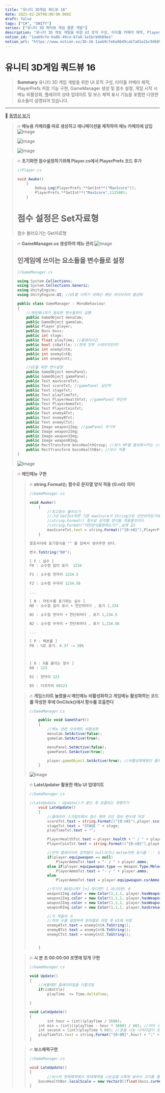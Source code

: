 ```yaml
---
title: "유니티 3D게임 쿼드뷰 16"
date: 2023-02-26T00:00:00.000Z
draft: false
tags: ["C#", "UNITY"]
series: ["유니티 3D 쿼터뷰 게임 클론 개발"]
description: "유니티 3D 게임 개발을 위한 UI 로직 구성, 타이틀 카메라 제작, PlayerPrefs 저장 기능 구현, GameManager 생성 및 점수 설정, 게임 시작 시 메뉴 비활성화, 플레이어 상태 업데이트 및 보스 체력 표시 기능을 포함한 다양한 요소들이 설명되어 있습니다."
notion_id: "1aab9cfe-6a86-49ca-b7a8-1e1bc9d689ea"
notion_url: "https://www.notion.so/3D-16-1aab9cfe6a8649cab7a81e1bc9d689ea"
---
```


# 유니티 3D게임 쿼드뷰 16

> **Summary**
> 유니티 3D 게임 개발을 위한 UI 로직 구성, 타이틀 카메라 제작, PlayerPrefs 저장 기능 구현, GameManager 생성 및 점수 설정, 게임 시작 시 메뉴 비활성화, 플레이어 상태 업데이트 및 보스 체력 표시 기능을 포함한 다양한 요소들이 설명되어 있습니다.

---

🎥 [동영상 보기](https://www.youtube.com/watch?v=7B9BsVnG8D8&list=PLO-mt5Iu5TeYkrBzWKuTCl6IUm_bA6BKy&index=16)

> 🔥 **메뉴용 카메라를 따로 생성하고 애니메이션을 제작하여 메뉴 카메라에 삽입**
> ![Image](https://prod-files-secure.s3.us-west-2.amazonaws.com/09ccd4d5-876c-4bba-bbdf-cc77a0a11257/df87470e-df6e-4b50-b0f5-e05e52056a6f/Untitled.png?X-Amz-Algorithm=AWS4-HMAC-SHA256&X-Amz-Content-Sha256=UNSIGNED-PAYLOAD&X-Amz-Credential=ASIAZI2LB4666U5HTNCJ%2F20250724%2Fus-west-2%2Fs3%2Faws4_request&X-Amz-Date=20250724T102248Z&X-Amz-Expires=3600&X-Amz-Security-Token=IQoJb3JpZ2luX2VjEAIaCXVzLXdlc3QtMiJGMEQCIHeCH4RmoQof1j4DUvWNVFXip2udCyg2IhrJKH%2BXw%2BQ%2FAiA7W9e125sIHgQyO8Hkr3MtQEDIVHl3rlL1UoztxpHEeir%2FAwgqEAAaDDYzNzQyMzE4MzgwNSIMOVPUb67iEx%2BSOWxmKtwD6BOJ%2FG6ripzpjM1UX4vWonoHwIq7Wr9OEUhr%2Bgfmg7mo%2F1K2kkQ%2FlhtyTze67YJPKbrZJE6mHHIM6COlEIww%2BkvAHvs7g9kTUs2r%2BQaIH7QpX254ZRbYIzagtYV5uNEZT4mwBf7IyOtHQwrGLiT%2FpnunPwAPBSufvqaxV5GoOfqOV5WgPJ7B869ZFZ%2FlDDiQIhFCzqzSIcDt2Ssv%2FZh4B7dmWXFH0Ltc23f9Umezf7MbHsOxRIrbEoYfM80Ir98Y%2B12vcBMATwl%2By1HjKbOvv2pQTO2Vi0NVz1vEOYoo6VVgOD14UOKF2axUfy19NGLailtlYgWdL2uSJ2W9Cn93KMkxY%2BZmNkWei0d6UOTK%2BxS0omp8%2FxSm9MlMyrdJMBP2qlE%2Bf9Tq0nF8M0h7Y%2B3T1Lx2c%2BgAR4vT6FgkgHqlr9ScrFJgkwF%2BG0K0fRFDnMS%2F0CAxO7TuEArlMLytFljnWXoj6vXt8Nn08%2FWYs1%2BmlbjEz%2BvwWAGEH%2FGTn3NlQJBwkLSJwTHfq2YXkal9PQh%2B4v%2FkUe7bcVPnh4eN1IcrjZfRrGmPGnD0sSmZ0bT9iuKOF9CryJ8iGkNEyIhjCJj0mfzNogk372NZh%2FLde%2BdEKWhHWxMhsZYJuRdi36MwuPWHxAY6pgF%2FCDQjcCV7c7WTI8%2Bls%2FLiu3A%2F%2BCDh1kkZox6BNysywm1cnlqE02%2BrfhZiMKAEWVHIPtx6sq1QaxnhqEPa8HRWC%2FM5zp2t5o3cAngA8vXnnj1CalyALe4PZ%2Bdt18WUt16MuXy0WUWPUF0ZXEYl%2FTTNFdp2YKXH0nhQw8e6zRs4YcgkXooeMLilI9eyGpnSjNf83r9ae8mWap16eukBKhdcAPjT%2FqCq&X-Amz-Signature=d062dd0ac848e2e6d4050a0b3855be43fb666f22adf1551b7b620ccabeccaaa7&X-Amz-SignedHeaders=host&x-amz-checksum-mode=ENABLED&x-id=GetObject)
>
> ![Image](https://prod-files-secure.s3.us-west-2.amazonaws.com/09ccd4d5-876c-4bba-bbdf-cc77a0a11257/0573a780-c139-4701-b4bf-908d54bf329b/Untitled.png?X-Amz-Algorithm=AWS4-HMAC-SHA256&X-Amz-Content-Sha256=UNSIGNED-PAYLOAD&X-Amz-Credential=ASIAZI2LB4666U5HTNCJ%2F20250724%2Fus-west-2%2Fs3%2Faws4_request&X-Amz-Date=20250724T102248Z&X-Amz-Expires=3600&X-Amz-Security-Token=IQoJb3JpZ2luX2VjEAIaCXVzLXdlc3QtMiJGMEQCIHeCH4RmoQof1j4DUvWNVFXip2udCyg2IhrJKH%2BXw%2BQ%2FAiA7W9e125sIHgQyO8Hkr3MtQEDIVHl3rlL1UoztxpHEeir%2FAwgqEAAaDDYzNzQyMzE4MzgwNSIMOVPUb67iEx%2BSOWxmKtwD6BOJ%2FG6ripzpjM1UX4vWonoHwIq7Wr9OEUhr%2Bgfmg7mo%2F1K2kkQ%2FlhtyTze67YJPKbrZJE6mHHIM6COlEIww%2BkvAHvs7g9kTUs2r%2BQaIH7QpX254ZRbYIzagtYV5uNEZT4mwBf7IyOtHQwrGLiT%2FpnunPwAPBSufvqaxV5GoOfqOV5WgPJ7B869ZFZ%2FlDDiQIhFCzqzSIcDt2Ssv%2FZh4B7dmWXFH0Ltc23f9Umezf7MbHsOxRIrbEoYfM80Ir98Y%2B12vcBMATwl%2By1HjKbOvv2pQTO2Vi0NVz1vEOYoo6VVgOD14UOKF2axUfy19NGLailtlYgWdL2uSJ2W9Cn93KMkxY%2BZmNkWei0d6UOTK%2BxS0omp8%2FxSm9MlMyrdJMBP2qlE%2Bf9Tq0nF8M0h7Y%2B3T1Lx2c%2BgAR4vT6FgkgHqlr9ScrFJgkwF%2BG0K0fRFDnMS%2F0CAxO7TuEArlMLytFljnWXoj6vXt8Nn08%2FWYs1%2BmlbjEz%2BvwWAGEH%2FGTn3NlQJBwkLSJwTHfq2YXkal9PQh%2B4v%2FkUe7bcVPnh4eN1IcrjZfRrGmPGnD0sSmZ0bT9iuKOF9CryJ8iGkNEyIhjCJj0mfzNogk372NZh%2FLde%2BdEKWhHWxMhsZYJuRdi36MwuPWHxAY6pgF%2FCDQjcCV7c7WTI8%2Bls%2FLiu3A%2F%2BCDh1kkZox6BNysywm1cnlqE02%2BrfhZiMKAEWVHIPtx6sq1QaxnhqEPa8HRWC%2FM5zp2t5o3cAngA8vXnnj1CalyALe4PZ%2Bdt18WUt16MuXy0WUWPUF0ZXEYl%2FTTNFdp2YKXH0nhQw8e6zRs4YcgkXooeMLilI9eyGpnSjNf83r9ae8mWap16eukBKhdcAPjT%2FqCq&X-Amz-Signature=9f0dd5018d76d16b33b15a51e005759cf1fc1da9bc662ea8348da678fc5f7324&X-Amz-SignedHeaders=host&x-amz-checksum-mode=ENABLED&x-id=GetObject)
>
> ![Image](https://prod-files-secure.s3.us-west-2.amazonaws.com/09ccd4d5-876c-4bba-bbdf-cc77a0a11257/07401724-6c7e-4620-b7b4-f455d795ed51/Untitled.png?X-Amz-Algorithm=AWS4-HMAC-SHA256&X-Amz-Content-Sha256=UNSIGNED-PAYLOAD&X-Amz-Credential=ASIAZI2LB4666U5HTNCJ%2F20250724%2Fus-west-2%2Fs3%2Faws4_request&X-Amz-Date=20250724T102248Z&X-Amz-Expires=3600&X-Amz-Security-Token=IQoJb3JpZ2luX2VjEAIaCXVzLXdlc3QtMiJGMEQCIHeCH4RmoQof1j4DUvWNVFXip2udCyg2IhrJKH%2BXw%2BQ%2FAiA7W9e125sIHgQyO8Hkr3MtQEDIVHl3rlL1UoztxpHEeir%2FAwgqEAAaDDYzNzQyMzE4MzgwNSIMOVPUb67iEx%2BSOWxmKtwD6BOJ%2FG6ripzpjM1UX4vWonoHwIq7Wr9OEUhr%2Bgfmg7mo%2F1K2kkQ%2FlhtyTze67YJPKbrZJE6mHHIM6COlEIww%2BkvAHvs7g9kTUs2r%2BQaIH7QpX254ZRbYIzagtYV5uNEZT4mwBf7IyOtHQwrGLiT%2FpnunPwAPBSufvqaxV5GoOfqOV5WgPJ7B869ZFZ%2FlDDiQIhFCzqzSIcDt2Ssv%2FZh4B7dmWXFH0Ltc23f9Umezf7MbHsOxRIrbEoYfM80Ir98Y%2B12vcBMATwl%2By1HjKbOvv2pQTO2Vi0NVz1vEOYoo6VVgOD14UOKF2axUfy19NGLailtlYgWdL2uSJ2W9Cn93KMkxY%2BZmNkWei0d6UOTK%2BxS0omp8%2FxSm9MlMyrdJMBP2qlE%2Bf9Tq0nF8M0h7Y%2B3T1Lx2c%2BgAR4vT6FgkgHqlr9ScrFJgkwF%2BG0K0fRFDnMS%2F0CAxO7TuEArlMLytFljnWXoj6vXt8Nn08%2FWYs1%2BmlbjEz%2BvwWAGEH%2FGTn3NlQJBwkLSJwTHfq2YXkal9PQh%2B4v%2FkUe7bcVPnh4eN1IcrjZfRrGmPGnD0sSmZ0bT9iuKOF9CryJ8iGkNEyIhjCJj0mfzNogk372NZh%2FLde%2BdEKWhHWxMhsZYJuRdi36MwuPWHxAY6pgF%2FCDQjcCV7c7WTI8%2Bls%2FLiu3A%2F%2BCDh1kkZox6BNysywm1cnlqE02%2BrfhZiMKAEWVHIPtx6sq1QaxnhqEPa8HRWC%2FM5zp2t5o3cAngA8vXnnj1CalyALe4PZ%2Bdt18WUt16MuXy0WUWPUF0ZXEYl%2FTTNFdp2YKXH0nhQw8e6zRs4YcgkXooeMLilI9eyGpnSjNf83r9ae8mWap16eukBKhdcAPjT%2FqCq&X-Amz-Signature=42d9a05e0089690f90a7962550b7c0379a4fad1c233229161555915ee3d48884&X-Amz-SignedHeaders=host&x-amz-checksum-mode=ENABLED&x-id=GetObject)
>
>

> 🔥 **초기화면 점수설정하기위해 Player.cs에서 PlayerPrefs 코드 추가**
> ```c#
> //Player.cs
>
> void Awake()
>     {
>         Debug.Log(PlayerPrefs.**GetInt**("MaxScore"));
>         PlayerPrefs.**SetInt**("MaxScore",112500);
>     }
> ```
>
> # 점수 설정은 Set자료형
> 점수 불러오기는 Get자료형
>
>

> 🔥 **GameManager.cs 생성하여 메뉴 관리**
> ![Image](https://prod-files-secure.s3.us-west-2.amazonaws.com/09ccd4d5-876c-4bba-bbdf-cc77a0a11257/1f0cb8e0-33a5-4e03-9c6c-7f0a7e57613b/Untitled.png?X-Amz-Algorithm=AWS4-HMAC-SHA256&X-Amz-Content-Sha256=UNSIGNED-PAYLOAD&X-Amz-Credential=ASIAZI2LB466UII77OOE%2F20250724%2Fus-west-2%2Fs3%2Faws4_request&X-Amz-Date=20250724T102249Z&X-Amz-Expires=3600&X-Amz-Security-Token=IQoJb3JpZ2luX2VjEAIaCXVzLXdlc3QtMiJGMEQCIEcF7TfErvnaMVCwaxpD8wh6lY1PpmuNRTu4B3E4ipkNAiA24IWMsRZ8yoq9phd0HJnVMQf9V3ea7sucToBhNylkfCr%2FAwgqEAAaDDYzNzQyMzE4MzgwNSIMCJYeS%2FgAQvJMCiFnKtwDgvnd8XAxAv7c0zO%2FoVCYTMF9jONCqpM%2FwejmoQZqYq1WC4GA6USapvoxh2kM8OYa%2FfF9bv8JjxOl3S190Dyp%2B87zPKgCKy4UY9G80kWI6QKE629lRUQJLBYz%2BlSDR9wWg0ScDD4RhxYNiVScCX1TeSDuNZrx0fHHOEnuDEE9Tk6wYAQQaa9XUL4rBfHzsAqpW4V2VN5%2BIr8NMrrEmStAf4kh36IYWt%2B%2Fz%2BA4HMuxmammh3H5KMHQ3qmPzkCoTYW%2F9RANvFKs1Z4Zt137smGJ6Sv4Rm2t0Y9L7nZ%2F1BXujQBgAB6qeAWNbRHB1bJTvwsxqlPFp3IlnoyKJtK0ZQ%2BWViH2ErOm6Gg2lSzG7UqY%2BdLpfUN6JYeBRwMeVN7CwEHLU0KX0V7zdGqTFCgnUV0DcWzNhnHk0uNJupez02xGSXE0jTEtyyX8CaRXQ2yFjvT5iC%2Byuo4Z09O2MZli66mkyunlcBnYw28zaD6xDDDMi2jqjwaX%2FqD5w1eoImBFaSTF663zatsC8HMbsphw2%2BB%2F66cckGd%2FxCi7kD3vUDZc%2BrddOhI%2F1jBQUvN3gwbo4yH9qdsdcUxj8kdT%2FwChttUGB05u3UNi94yAkLFfBNGgap%2Fd0YUtNh6pYnwEI2YwkvaHxAY6pgFle63xctnCib9tEcqZM%2BnU57IO83vMeZUhgO%2F%2BHtluJfAIUpq8jJRGNw4Xjm4ar514R%2F8o6lYvem5cxcjon6JFJO5Q%2Fq3vaGSdiHo1CbcBVpElJtYgaPthmLiETLW%2FUIyqmFuR1d3k5sVE4k17ATiGy0O7mggZfjOuz7DdAyzQgY1zrlLXWKC1HvPck8IjY7d7DvPoETpUm4MQc%2BLN08jOVvArntfV&X-Amz-Signature=885335310920682248af92222f4690c88a6a8d0e5213f0272b7b93fedaa22aad&X-Amz-SignedHeaders=host&x-amz-checksum-mode=ENABLED&x-id=GetObject)
>
> ## 인게임에 쓰이는 요소들을 변수들로 설정
>
> ```c#
> //GameManager.cs
>
> using System.Collections;
> using System.Collections.Generic;
> using UnityEngine;
> using UnityEngine.UI; //UI를 다루기 위해선 해당 라이브러리 활성화
>
> public class GameManager : MonoBehaviour
> {
>     //게임매니저가 필요한 변수들부터 실행
>     public GameObject menuCam;
>     public GameObject gameCam;
>     public Player player;
>     public Boss boss;
>     public int stage;
>     public float playTime; //플레이시간
>     public bool isBattle; //현재 전투 스테이지인지?
>     public int enemyCntA;
>     public int enemyCntB;
>     public int enemyCntC;
>
>     //UI를 위한 변수설정
>     public GameObject menuPanel;
>     public GameObject gamePanel;
>     public Text maxScoreTxt;
>     public Text scoreTxt; //gamePanel 상단부
>     public Text stageTxt;
>     public Text playTimeTxt;
>     public Text PlayerHealthTxt; //gamePanel 하단부
>     public Text PlayerAmmoTxt;
>     public Text PlayerCoinTxt;
>     public Text enemyATxt;
>     public Text enemyBTxt;
>     public Text enemyCTxt;
>     public Image weapon1Img; //gamPanel 무기부
>     public Image weapon2Img;
>     public Image weapon3Img;
>     public Image weaponRImg;
>     public RectTransform bossHealthGroup; //보스 HP를 활성화시키는 스위치
>     public RectTransform bossHealthBar; //보스 피통
> }
> ```
>
> ![Image](https://prod-files-secure.s3.us-west-2.amazonaws.com/09ccd4d5-876c-4bba-bbdf-cc77a0a11257/d012f7be-ee44-4051-9499-48f353a92d7a/Untitled.png?X-Amz-Algorithm=AWS4-HMAC-SHA256&X-Amz-Content-Sha256=UNSIGNED-PAYLOAD&X-Amz-Credential=ASIAZI2LB466UII77OOE%2F20250724%2Fus-west-2%2Fs3%2Faws4_request&X-Amz-Date=20250724T102249Z&X-Amz-Expires=3600&X-Amz-Security-Token=IQoJb3JpZ2luX2VjEAIaCXVzLXdlc3QtMiJGMEQCIEcF7TfErvnaMVCwaxpD8wh6lY1PpmuNRTu4B3E4ipkNAiA24IWMsRZ8yoq9phd0HJnVMQf9V3ea7sucToBhNylkfCr%2FAwgqEAAaDDYzNzQyMzE4MzgwNSIMCJYeS%2FgAQvJMCiFnKtwDgvnd8XAxAv7c0zO%2FoVCYTMF9jONCqpM%2FwejmoQZqYq1WC4GA6USapvoxh2kM8OYa%2FfF9bv8JjxOl3S190Dyp%2B87zPKgCKy4UY9G80kWI6QKE629lRUQJLBYz%2BlSDR9wWg0ScDD4RhxYNiVScCX1TeSDuNZrx0fHHOEnuDEE9Tk6wYAQQaa9XUL4rBfHzsAqpW4V2VN5%2BIr8NMrrEmStAf4kh36IYWt%2B%2Fz%2BA4HMuxmammh3H5KMHQ3qmPzkCoTYW%2F9RANvFKs1Z4Zt137smGJ6Sv4Rm2t0Y9L7nZ%2F1BXujQBgAB6qeAWNbRHB1bJTvwsxqlPFp3IlnoyKJtK0ZQ%2BWViH2ErOm6Gg2lSzG7UqY%2BdLpfUN6JYeBRwMeVN7CwEHLU0KX0V7zdGqTFCgnUV0DcWzNhnHk0uNJupez02xGSXE0jTEtyyX8CaRXQ2yFjvT5iC%2Byuo4Z09O2MZli66mkyunlcBnYw28zaD6xDDDMi2jqjwaX%2FqD5w1eoImBFaSTF663zatsC8HMbsphw2%2BB%2F66cckGd%2FxCi7kD3vUDZc%2BrddOhI%2F1jBQUvN3gwbo4yH9qdsdcUxj8kdT%2FwChttUGB05u3UNi94yAkLFfBNGgap%2Fd0YUtNh6pYnwEI2YwkvaHxAY6pgFle63xctnCib9tEcqZM%2BnU57IO83vMeZUhgO%2F%2BHtluJfAIUpq8jJRGNw4Xjm4ar514R%2F8o6lYvem5cxcjon6JFJO5Q%2Fq3vaGSdiHo1CbcBVpElJtYgaPthmLiETLW%2FUIyqmFuR1d3k5sVE4k17ATiGy0O7mggZfjOuz7DdAyzQgY1zrlLXWKC1HvPck8IjY7d7DvPoETpUm4MQc%2BLN08jOVvArntfV&X-Amz-Signature=20509199e191cb1c437f400944277f64090009ee237c98bfc733fb13ef372477&X-Amz-SignedHeaders=host&x-amz-checksum-mode=ENABLED&x-id=GetObject)
>
>

> 🔥 **메인메뉴 구현**
> > 🔥 **string.Format(); 함수로 문자열 양식 적용 {0:n0} 의미**
> > ```javascript
> > //GameManager.cs
> >
> > void Awake() 
> >     {
> >         //최고점수 불러오기
> >         //그냥 GetInt하면 기존 maxScore가 String으로 선언되어있기때문에
> >         //string.Format() 함수로 문자열 양식을 적용할것이다
> >         //string.Format("어떤양식을원하는가?",실제 값)
> >         maxScoreTxt.text = string.Format(("{0:n0}"),PlayerPrefs.GetInt("MaxScore"));
> >     }
> > ```
> >
> > ```c#
> > 괄호사이에 표기형식을 "" 를 감싸서 넣어주면 된다.
> >
> > 변수.ToString("N0"); 
> >
> > [ F : 실수 ]
> > F0 : 소수점 없이 표기  1234
> >
> > F1 : 소수점 한자리 1234.5
> >
> > F2 : 소수점 두자리 1234.56
> >
> > ...
> >
> > [ N : 자릿수를 표기하는 실수 ]
> > N0 : 소수점 없이 표시 + 천단위마다 , 표기 1,234
> >
> > N1 : 소수점 한자리 + 천단위마다 , 표기 1,234.5
> >
> > N2 : 소수점 두자리 + 천단위마다 , 표기 1,234.56
> >
> > ...
> >
> > [ P : 백분률 ]
> > P0 : %로 표기. 0.3f -> 30%
> >
> >
> >
> > [ D : 0을 붙이는 정수 ]
> > D0 : 123
> >
> > D1 : 한자리 123
> >
> > D5 : 다섯자리 00123
> > ```
> >
> >
>
> > 🔥 **게임스타트 눌렸을시 메인메뉴 비활성화하고 게임메뉴 활성화하는 코드를 작성한 후에 OnClick()에서 함수를 호출한다**
> > ```javascript
> > //GameManager.cs
> >
> >     public void GameStart()
> >     {
> >         //메뉴 관련 오브젝트 비활성화
> >         menuCam.SetActive(false);
> >         gameCam.SetActive(true);
> >
> >         menuPanel.SetActive(false);
> >         gamePanel.SetActive(true);
> >
> >         player.gameObject.SetActive(true); //비활성화해뒀던 플레이어 오브젝트 활성화
> >     }
> > ```
> >
> > ![Image](https://prod-files-secure.s3.us-west-2.amazonaws.com/09ccd4d5-876c-4bba-bbdf-cc77a0a11257/5e6fc347-8594-4849-beea-8bd093e99e04/Untitled.png?X-Amz-Algorithm=AWS4-HMAC-SHA256&X-Amz-Content-Sha256=UNSIGNED-PAYLOAD&X-Amz-Credential=ASIAZI2LB4667LU26ZEF%2F20250724%2Fus-west-2%2Fs3%2Faws4_request&X-Amz-Date=20250724T102249Z&X-Amz-Expires=3600&X-Amz-Security-Token=IQoJb3JpZ2luX2VjEAIaCXVzLXdlc3QtMiJHMEUCIEwLwvJvt1VK2CHGQn7AUCBRlU4PWPeu%2BP8My8flZui6AiEAkvATo0fKcotY7qYQH9aHsq0mwU8C9vYvhgd1ew9OfYUq%2FwMIKhAAGgw2Mzc0MjMxODM4MDUiDIv1XVcHykkX2RiBKCrcAzKgLk5bmdJiqsQRF8zBR1aykMWkvbV%2B9XiUoWg85Fe8taE%2FXLMZo8CYLnGNm6xLdI5Y7M2GERKSi%2FP4ENPaEwOtupmMgD1gbiurG0eNF%2BCSQlFfk4ZKBMO%2FUsXj%2BpLR6hyNeCNeiunRQKtNhr5%2BaGcGrylpwLmyFzXZlRPw1ogjpnGHvnwSwYiHQONVL5Cq6PNtBWBo2hQVpKYVfmCxwaUQC3vT9XukvvarqHxL82HIWSZ6OjwLj6O4Sy4gDtA3K3BfisqL1uqJZURV9loCUD1WjStwSBBXga6zFXTK3QUdpiSeCGrIzU6FLV1it1uwwk9tzVOtICMplFwwBqRsmCQ6Ts5YXcmbVGVWb8MAu6jdC7CzafgyyYrhZRayROtT70W5jINj%2Bam%2BXDmH4fFOUJanoMezS0ZXfBTiPb0MfH3IuiQeQGB%2FzvDQj9o8m6ZDZo6n6ldrHoS%2F3deEumNKYSG7mZhTC8dvFDlt%2Faa6FP%2FIyj6rmurzAZLXy5mo%2FL7v1vGFC7ndqzNx4Ibtbcj6k%2Fy9mgknzpgqXNWhIVo7tyBPvxlZorbz5bNIHF8SMeml3jWEYPmkyvpsBtKZe3zjSieF0%2F%2F0AO0HvD9A8iCNLJcr%2Br%2FyxBLRiVt5Afb%2FMMf2h8QGOqUBKAAdELX40qBTFPjwWKJvJKM8ospSFqnsXwoAaNeH1DGRs1KxueKat27yrIp7VaQzscyrLGcy8aiWt%2B%2BcHKdbOKW9FYxlaIC4NAU2bD5OPm6C3OXFODSGfamvm9WJOtwliBlLuauinUKmqwm41wh15UU6AUrYWrSLlV7Bq4pDd%2FpHWUSEsGwMRfO%2FhqmmnVxa6RAKoDDmklm3n5fVtCJi5nRCG9xj&X-Amz-Signature=b7464ce840c071214a322305cb046756dd273aa317805f8831966ec62536fd58&X-Amz-SignedHeaders=host&x-amz-checksum-mode=ENABLED&x-id=GetObject)
> >
> >
>
> > 🔥 **LateUpdater 활용한 메뉴 UI 업데이트**
> > ```c#
> > //GameManager.cs
> >
> > //LateUpdate : Update()가 끝난 후 호출되는 생명주기
> >     void LateUpdate() 
> >     {
> >         //플레이어 스크립트에서 점수 체력 코인 정보 변수에 저장
> >         scoreTxt.text = string.Format(("{0:n0}"),player.score);
> >         stageTxt.text = "STAGE " + stage;
> >         playTimeTxt.text = "";
> >
> >         PlayerHealthTxt.text = player.health + " / " + player.maxHealth;
> >         PlayerCoinTxt.text = string.Format(("{0:n0}"),player.coin);
> >
> >         //만약 플레이어의 장착템이 null이거나 melee라면 표시를 '-' 로 표기
> >         if(player.equipweapon == null)
> >             PlayerAmmoTxt.text = "- / " + player.ammo;
> >         else if(player.equipweapon.type == Weapon.Type.Melee)
> >             PlayerAmmoTxt.text = "- / " + player.ammo;
> >         else
> >             PlayerAmmoTxt.text = player.equipweapon.curAmmo + " / " + player.ammo;
> >
> >         //무기가 00입니까? [n] 맞다면? 1 아니라면: 0
> >         weapon1Img.color = new Color(1,1,1, player.hasWeapons[0] ? 1 : 0); //망치
> >         weapon2Img.color = new Color(1,1,1, player.hasWeapons[1] ? 1 : 0); //권총
> >         weapon3Img.color = new Color(1,1,1, player.hasWeapons[2] ? 1 : 0); //서브머신건
> >         weaponRImg.color = new Color(1,1,1, player.hasGrenades > 0 ? 1 : 0); //수류탄이 0개보단 많다
> >
> >         //각 적들의 수
> >         //적의 수를 설정하여 문자열로 저장 후 UI에 저장
> >         enemyATxt.text = enemyCntA.ToString();
> >         enemyBTxt.text = enemyCntB.ToString();
> >         enemyCTxt.text = enemyCntC.ToString();
> >
> >
> >     }
> > ```
> >
> >
>
> > 🔥 **시 분 초 00:00:00 포맷에 맞게 구현**
> > ```javascript
> > //GameManager.cs
> >
> > void Update()
> > {
> >     //싸울때만 플레이타임을 더할것임
> >     if(isBattle)
> >         playTime  += Time.deltaTime;
> >
> > }
> >
> > void LateUpdate()
> > {
> > 		int hour = (int)(playTime / 3600);
> >     int min = (int)((playTime - hour * 3600) / 60); //이미 시간단위로 나눴기 때문에 그 나눈값을 60으로 나눔
> >     int second = (int)(playTime % 60); //분을 나눈 나머지값이 초다
> >     playTimeTxt.text = string.Format("{0:00}",hour) + ":" + string.Format("{0:00}",min) + ":" + string.Format("{0:00}",second);
> > }
> > ```
> >
> >
>
> > 🔥 **보스체력구현**
> > ```c#
> > //GameManager.cs
> >
> > void LateUpdate()
> > {
> > 		//보스의 현재체력에서 최대체력을 나눈값을 X축에 넣어서 크기를 줄여준다
> >     bossHealthBar.localScale = new Vector3((float)boss.curHealth / boss.maxHealth,1,1);
> > }
> > ```
> >
> >
>
>
>


